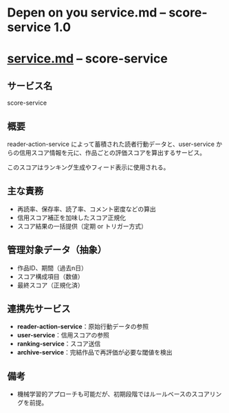 # Depen on you service.md – score-service 1.0

# [service.md](http://service.md/) – score-service

## サービス名

score-service

## 概要

reader-action-service によって蓄積された読者行動データと、user-service からの信用スコア情報を元に、作品ごとの評価スコアを算出するサービス。

このスコアはランキング生成やフィード表示に使用される。

## 主な責務

- 再読率、保存率、読了率、コメント密度などの算出
- 信用スコア補正を加味したスコア正規化
- スコア結果の一括提供（定期 or トリガー方式）

## 管理対象データ（抽象）

- 作品ID、期間（過去n日）
- スコア構成項目（数値）
- 最終スコア（正規化済）

## 連携先サービス

- **reader-action-service**：原始行動データの参照
- **user-service**：信用スコアの参照
- **ranking-service**：スコア送信
- **archive-service**：完結作品で再評価が必要な閾値を検出

## 備考

- 機械学習的アプローチも可能だが、初期段階ではルールベースのスコアリングを前提。